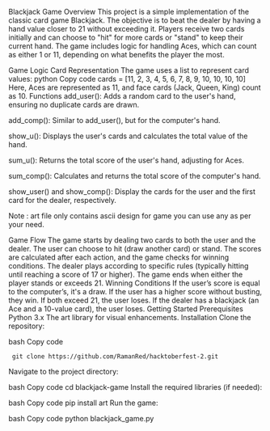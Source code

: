 Blackjack Game
Overview
This project is a simple implementation of the classic card game Blackjack. The objective is to beat the dealer by having a hand value closer to 21 without exceeding it. Players receive two cards initially and can choose to "hit" for more cards or "stand" to keep their current hand. The game includes logic for handling Aces, which can count as either 1 or 11, depending on what benefits the player the most.

Game Logic
Card Representation
The game uses a list to represent card values:
python
Copy code
cards = [11, 2, 3, 4, 5, 6, 7, 8, 9, 10, 10, 10, 10]
Here, Aces are represented as 11, and face cards (Jack, Queen, King) count as 10.
Functions
add_user(): Adds a random card to the user's hand, ensuring no duplicate cards are drawn.

add_comp(): Similar to add_user(), but for the computer's hand.

show_u(): Displays the user's cards and calculates the total value of the hand.

sum_u(): Returns the total score of the user's hand, adjusting for Aces.

sum_comp(): Calculates and returns the total score of the computer's hand.

show_user() and show_comp(): Display the cards for the user and the first card for the dealer, respectively.

Note : art file only contains ascii design for game you can use any as per your need.

Game Flow
The game starts by dealing two cards to both the user and the dealer.
The user can choose to hit (draw another card) or stand.
The scores are calculated after each action, and the game checks for winning conditions.
The dealer plays according to specific rules (typically hitting until reaching a score of 17 or higher).
The game ends when either the player stands or exceeds 21.
Winning Conditions
If the user’s score is equal to the computer’s, it's a draw.
If the user has a higher score without busting, they win.
If both exceed 21, the user loses.
If the dealer has a blackjack (an Ace and a 10-value card), the user loses.
Getting Started
Prerequisites
Python 3.x
The art library for visual enhancements.
Installation
Clone the repository:

bash
Copy code
      
     git clone https://github.com/RamanRed/hacktoberfest-2.git
Navigate to the project directory:

bash
Copy code
cd blackjack-game
Install the required libraries (if needed):

bash
Copy code
pip install art
Run the game:

bash
Copy code
python blackjack_game.py
